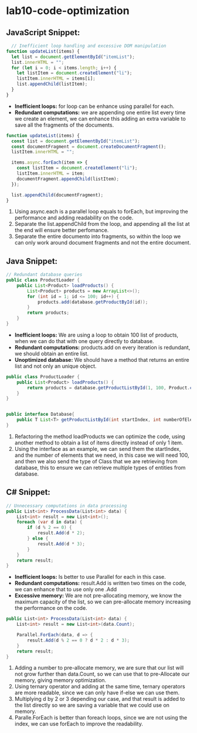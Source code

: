 # lab10-code-optimization

## **JavaScript Snippet:**

```Javascript
  // Inefficient loop handling and excessive DOM manipulation
function updateList(items) {
  let list = document.getElementById("itemList");
  list.innerHTML = "";
  for (let i = 0; i < items.length; i++) {
    let listItem = document.createElement("li");
    listItem.innerHTML = items[i];
    list.appendChild(listItem);
  }
}
```

* **Inefficient loops:** for loop can be enhance using parallel for each.
* **Redundant computations:** we are appending one entire list every time we create an element, we can enhance this adding an extra variable to save all the fragments of the documents.

```Javascript
function updateList(items) {
  const list = document.getElementById("itemList");
  const documentFragment = document.createDocumentFragment();
  listItem.innerHTML = "";

  items.async.forEach(item => {
    const listItem = document.createElement("li");
    listItem.innerHTML = item;
    documentFragment.appendChild(listItem);
  });

  list.appendChild(documentFragment);
}
```

1. Using async.each is a parallel loop equals to forEach, but improving the performance and adding readability on the code.
2. Separate the list.appendChild from the loop, and appending all the list at the end will ensure better perfomance.
3. Separate the entire documento into fragments, so within the loop we can only work around document fragments and not the entire document.


## **Java Snippet:**

```Java
// Redundant database queries
public class ProductLoader {
    public List<Product> loadProducts() {
        List<Product> products = new ArrayList<>();
        for (int id = 1; id <= 100; id++) {
            products.add(database.getProductById(id));
        }
        return products;
    }
}
```

* **Inefficient loops:** We are using a loop to obtain 100 list of products, when we can do that with one query directly to database.
* **Redundant computations:** products.add on every iteration is redundant, we should obtain an entire list.
* **Unoptimized database:** We should have a method that returns an entire list and not only an unique object.
  
```Java
public class ProductLoader {
    public List<Product> loadProducts() {
        return products = database.getProductListById(1, 100, Product.class)
    }
}


public interface Database{
    public T List<T> getProductListById(int startIndex, int numberOfElements, Class<T> entityClass);
}
```

1. Refactoring the method loadProducts we can optimize the code, using another method to obtain a list of items directly instead of only 1 item.
2. Using the interface as an example, we can send them the startIndex, and the number of elements that we need, in this case we will need 100, and then we also send the type of Class that we are retrieving from database, this to ensure we can retrieve multiple types of entities from database.


## **C# Snippet:**
```C#
// Unnecessary computations in data processing
public List<int> ProcessData(List<int> data) {
    List<int> result = new List<int>();
    foreach (var d in data) {
        if (d % 2 == 0) {
            result.Add(d * 2);
        } else {
            result.Add(d * 3);
        }
    }
    return result;
}
```
* **Inefficient loops:** Is better to use Parallel for each in this case.
* **Redundant computations:** result.Add is written two times on the code, we can enhance that to use only one .Add
* **Excessive memory:** We are not pre-allocating memory, we know the maximum capacity of the list, so we can pre-allocate memory increasing the performance on the code.

```C#
public List<int> ProcessData(List<int> data) {
    List<int> result = new List<int>(data.Count);

    Parallel.ForEach(data, d => {
        result.Add(d % 2 == 0 ? d * 2 : d * 3);
    }
    return result;
}
```

1. Adding a number to pre-allocate memory, we are sure that our list will not grow further than data.Count, so we can use that to pre-Allocate our memory, giving memory optimization.
2. Using ternary operator and adding at the same time, ternary operators are more readable, since we can only have if-else we can use them.
3. Multiplying d by 2 or 3 depending our case, and that result is added to the list directly so we are saving a variable that we could use on memory.
4. Paralle.ForEach is better than foreach loops, since we are not using the index, we can use forEach to improve the readability.
